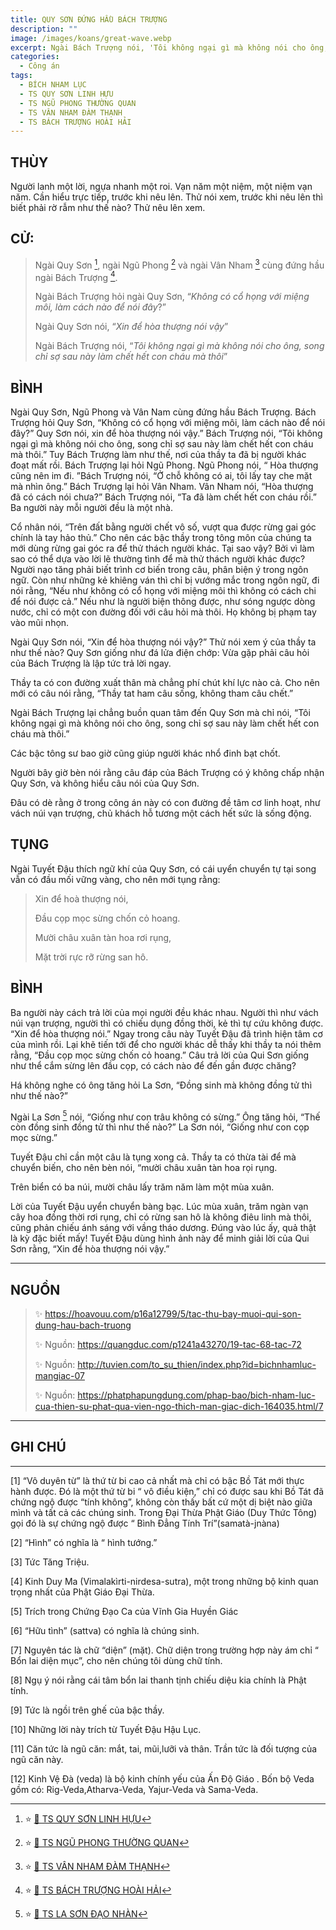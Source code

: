 ```yaml
---
title: QUY SƠN ĐỨNG HẦU BÁCH TRƯỢNG
description: ""
image: /images/koans/great-wave.webp
excerpt: Ngài Bách Trượng nói, 'Tôi không ngại gì mà không nói cho ông, song chỉ sợ sau này làm chết hết con cháu mà thôi'
categories:
  - Công án
tags:
  - BÍCH NHAM LỤC
  - TS QUY SƠN LINH HỰU
  - TS NGŨ PHONG THƯỜNG QUAN
  - TS VÂN NHAM ĐÀM THẠNH
  - TS BÁCH TRƯỢNG HOÀI HẢI
---
```


## THÙY

Người lanh một lời, ngựa nhanh một roi. Vạn năm một niệm, một niệm vạn năm. Cần hiểu trực tiếp, trước khi nêu lên.
Thử nói xem, trước khi nêu lên thì biết phải rờ rẫm như thế nào? Thử nêu lên xem.

## CỬ:

> Ngài Quy Sơn [^1], ngài Ngũ Phong [^2] và ngài Vân Nham [^3] cùng đứng hầu ngài Bách Trượng [^4].
>
> Ngài Bách Trượng hỏi ngài Quy Sơn, “_Không có cổ họng với miệng môi, làm cách nào để nói đây_?”
>
> Ngài Quy Sơn nói, “_Xin để hòa thượng nói vậy_”
>
> Ngài Bách Trượng nói, “_Tôi không ngại gì mà không nói cho ông, song chỉ sợ sau này làm chết hết con cháu mà thôi_”

## BÌNH

Ngài Quy Sơn, Ngũ Phong và Vân Nam cùng đứng hầu Bách Trượng. Bách Trượng hỏi Quy Sơn, “Không có cổ họng với miệng môi, làm cách nào để nói đây?” Quy Sơn nói, xin để hòa thượng nói vậy.” Bách Trượng nói, “Tôi không ngại gì mà không nói cho ông, song chỉ sợ sau này làm chết hết con cháu mà thôi.” Tuy Bách Trượng làm như thế, nơi của thầy ta đã bị người khác đoạt mất rồi. Bách Trượng lại hỏi Ngũ Phong. Ngũ Phong nói, “ Hòa thượng cũng nên im đi. ”Bách Trượng nói, “Ở chỗ không có ai, tôi lấy tay che mặt mà nhìn ông.” Bách Trượng lại hỏi Vân Nham. Vân Nham nói, “Hòa thượng đã có cách nói chưa?” Bách Trượng nói, “Ta đã làm chết hết con cháu rồi.” Ba người này mỗi người đều là một nhà.

Cổ nhân nói, “Trên đất bằng người chết vô số, vượt qua được rừng gai góc chính là tay hảo thủ.” Cho nên các bậc thầy trong tông môn của chúng ta mới dùng rừng gai góc ra để thử thách người khác. Tại sao vậy? Bởi vì làm sao có thể dựa vào lời lẽ thường tình để mà thử thách người khác được? Người nạo tăng phải biết trình cơ biến trong câu, phân biện ý trong ngôn ngữ. Còn như những kẻ khiêng ván thì chỉ bị vướng mắc trong ngôn ngữ, đi nói rằng, “Nếu như không có cổ họng với miệng môi thì không có cách chi để nói được cả.” Nếu như là người biện thông được, như sóng ngược dòng nước, chỉ có một con đường đối với câu hỏi mà thôi. Họ không bị phạm tay vào mũi nhọn.

Ngài Quy Sơn nói, “Xin để hòa thượng nói vậy?” Thử nói xem ý của thầy ta như thế nào? Quy Sơn giống như đá lửa điện chớp: Vừa gặp phải câu hỏi của Bách Trượng là lập tức trả lời ngay.

Thầy ta có con đường xuất thân mà chẳng phí chút khí lực nào cả. Cho nên mới có câu nói rằng, “Thầy tat ham câu sống, không tham câu chết.”

Ngài Bách Trượng lại chẳng buồn quan tâm đến Quy Sơn mà chỉ nói, “Tôi không ngại gì mà không nói cho ông, song chỉ sợ sau này làm chết hết con cháu mà thôi.”

Các bậc tông sư bao giờ cũng giúp người khác nhổ đinh bạt chốt.

Người bây giờ bèn nói rằng câu đáp của Bách Trượng có ý không chấp nhận Quy Sơn, và không hiểu câu nói của Quy Sơn.

Đâu có dè rằng ở trong công án này có con đường đề tâm cơ linh hoạt, như vách núi vạn trượng, chủ khách hỗ tương một cách hết sức là sống động.

## TỤNG

Ngài Tuyết Đậu thích ngữ khí của Quy Sơn, có cái uyển chuyển tự tại song vẫn có đầu mối vững vàng, cho nên mới tụng rằng:

> Xin để hoà thượng nói,
>
> Đầu cọp mọc sừng chốn cỏ hoang.
>
> Mười châu xuân tàn hoa rơi rụng,
>
> Mặt trời rực rỡ rừng san hô.

## BÌNH

Ba người này cách trả lời của mọi người đều khác nhau. Người thì như vách núi vạn trượng, người thì có chiếu dụng đồng thời, kẻ thì tự cứu không được. “Xin để hòa thượng nói.” Ngay trong câu này Tuyết Đậu đã trình hiện tâm cơ của mình rồi. Lại khẽ tiến tới để cho người khác dễ thấy khi thầy ta nói thêm rằng, “Đầu cọp mọc sừng chốn cỏ hoang.” Câu trả lời của Qui Sơn giống như thể cắm sừng lên đầu cọp, có cách nào để đến gần được chăng?

Há không nghe có ông tăng hỏi La Sơn, “Đồng sinh mà không đồng tử thì như thế nào?”

Ngài La Sơn [^5] nói, “Giống như con trâu không có sừng.” Ông tăng hỏi, “Thế còn đồng sinh đồng tử thì như thế nào?” La Sơn nói, “Giống như con cọp mọc sừng.”

Tuyết Đậu chỉ cần một câu là tụng xong cả. Thầy ta có thừa tài để mà chuyển biến, cho nên bèn nói, “mười châu xuân tàn hoa rọi rụng.

Trên biển có ba núi, mười châu lấy trăm năm làm một mùa xuân.

Lời của Tuyết Đậu uyển chuyển bàng bạc. Lúc mùa xuân, trăm ngàn vạn cây hoa đồng thời rơi rụng, chỉ có rừng san hô là không điêu linh mà thôi, cũng phản chiếu ánh sáng với vầng tháo dương. Đúng vào lúc ấy, quả thật là kỳ đặc biết mấy! Tuyết Đậu dùng hình ảnh này để minh giải lời của Qui Sơn rằng, “Xin để hòa thượng nói vậy.”

<hr class="blog-rule" />

## NGUỒN

> ✨ https://hoavouu.com/p16a12799/5/tac-thu-bay-muoi-qui-son-dung-hau-bach-truong
>
> ✨ Nguồn: https://quangduc.com/p1241a43270/19-tac-68-tac-72
>
> ✨ Nguồn: http://tuvien.com/to_su_thien/index.php?id=bichnhamluc-mangiac-07
>
> ✨ Nguồn: https://phatphapungdung.com/phap-bao/bich-nham-luc-cua-thien-su-phat-qua-vien-ngo-thich-man-giac-dich-164035.html/7

<hr class="blog-rule" />

## GHI CHÚ

[^1]: ⭐️ <a href="http://thuongchieu.net/index.php/phapthoai/suphu/4804-tslinhhuu" target="_blank">🔗 TS QUY SƠN LINH HỰU</a>

[^2]: ⭐️ <a href="https://pl.wikipedia.org/wiki/Wufeng_Changguan" target="_blank">🔗 TS NGŨ PHONG THƯỜNG QUAN</a>

[^3]: ⭐️ <a href="http://thuongchieu.net/index.php/phapthoai/suphu/4785-thiensudamthanh" target="_blank">🔗 TS VÂN NHAM ĐÀM THẠNH</a>

[^4]: ⭐️ <a href="https://vi.wikipedia.org/wiki/B%C3%A1ch_Tr%C6%B0%E1%BB%A3ng_Ho%C3%A0i_H%E1%BA%A3i" target="_blank">🔗 TS BÁCH TRƯỢNG HOÀI HẢI</a>

[^5]: ⭐️ <a href="https://quangduc.com/a72145/quyen-17-phap-he-cua-tao-dong-tong" target="_blank">🔗 TS LA SƠN ĐẠO NHÀN</a>

<hr class="blog-rule" />

[1] “Vô duyên từ” là thứ từ bi cao cả nhất mà chỉ có bậc Bồ Tát mới thực hành được. Đó là một thứ từ bi “ vô điều kiện,” chỉ có được sau khi Bồ Tát đã chứng ngộ được “tính không”, không còn thấy bất cứ một dị biệt nào giữa mình và tất cả các chúng sinh. Trong Đại Thừa Phật Giáo (Duy Thức Tông) gọi đó là sự chứng ngộ được “ Bình Đẳng Tính Trí”(samatà-jnàna)

[2] “Hình” có nghĩa là “ hình tướng.”

[3] Tức Tăng Triệu.

[4] Kinh Duy Ma (Vimalakìrti-nirdesa-sutra), một trong những bộ kinh quan trọng nhất của Phật Giáo Đại Thừa.

[5] Trích trong Chứng Đạo Ca của Vĩnh Gia Huyền Giác

[6] “Hữu tình” (sattva) có nghĩa là chúng sinh.

[7] Nguyên tác là chữ “diện” (mặt). Chữ diện trong trường hợp này ám chỉ “ Bổn lai diện mục”, cho nên chúng tôi dùng chữ tính.

[8] Ngụ ý nói rằng cái tâm bổn lai thanh tịnh chiếu diệu kia chính là Phật tính.

[9] Tức là ngồi trên ghế của bậc thầy.

[10] Những lời này trích từ Tuyết Đậu Hậu Lục.

[11] Căn tức là ngũ căn: mắt, tai, mũi,lưỡi và thân. Trần tức là đối tượng của ngũ căn này.

[12] Kinh Vệ Đà (veda) là bộ kinh chính yếu của Ấn Độ Giáo . Bốn bộ Veda gồm có: Rig-Veda,Atharva-Veda, Yajur-Veda và Sama-Veda.
